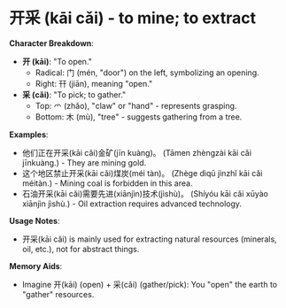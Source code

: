 # **开采 (kāi cǎi) - to mine; to extract**

**Character Breakdown**:  
- **开 (kāi)**: "To open."
  - Radical: 门 (mén, "door") on the left, symbolizing an opening.
  - Right: 幵 (jiān), meaning "open."  
- **采 (cǎi)**: "To pick; to gather."
  - Top: 爫 (zhǎo), "claw" or "hand" - represents grasping.
  - Bottom: 木 (mù), "tree" - suggests gathering from a tree.

**Examples**:  
- 他们正在开采(kāi cǎi)金矿(jīn kuàng)。 (Tāmen zhèngzài kāi cǎi jīnkuàng.) - They are mining gold.  
- 这个地区禁止开采(kāi cǎi)煤炭(méi tàn)。 (Zhège dìqū jìnzhǐ kāi cǎi méitàn.) - Mining coal is forbidden in this area.  
- 石油开采(kāi cǎi)需要先进(xiānjìn)技术(jìshù)。 (Shíyóu kāi cǎi xūyào xiānjìn jìshù.) - Oil extraction requires advanced technology.

**Usage Notes**:  
- 开采(kāi cǎi) is mainly used for extracting natural resources (minerals, oil, etc.), not for abstract things.

**Memory Aids**:  
- Imagine 开(kāi) (open) + 采(cǎi) (gather/pick): You "open" the earth to "gather" resources.